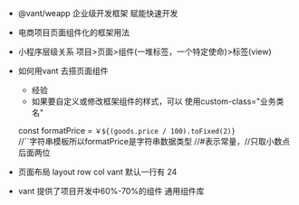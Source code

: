 - @vant/weapp
 企业级开发框架
 赋能快速开发


- 电商项目页面组件化的框架用法
- 小程序层级关系
  项目>页面>组件(一堆标签，一个特定使命)>标签(view)
- 如何用vant 去搭页面组件
  - 经验
  - 如果要自定义或修改框架组件的样式，可以
  使用custom-class="业务类名"

   const formatPrice = `￥${(goods.price / 100).toFixed(2)}`  
   //``字符串模板所以formatPrice是字符串数据类型  //#表示常量，//只取小数点后面两位

- 页面布局 layout
   row col
   vant 默认一行有 24
- vant 提供了项目开发中60%-70%的组件  通用组件库
   
    